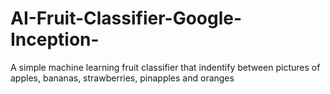 # AI-Fruit-Classifier-Google-Inception-
A simple machine learning fruit classifier that indentify between pictures of apples, bananas, strawberries, pinapples and oranges
